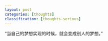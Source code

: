 ```yaml
---
layout: post
categories: [thoughts]
classification: [thoughts-serious]
---
```

“当自己的梦想实现的时候，就会变成别人的梦想。”
